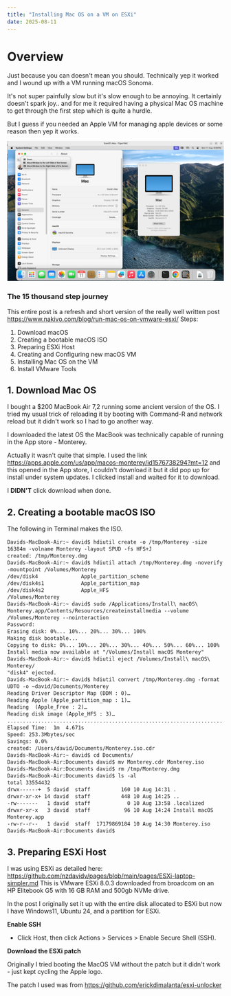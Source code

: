 ```yaml
---
title: "Installing Mac OS on a VM on ESXi"
date: 2025-08-11
---
```

# Overview
Just because you can doesn't mean you should. Technically yep it worked and I wound up with a VM running macOS Sonoma.

It's not super painfully slow but it's slow enough to be annoying. 
It certainly doesn't spark joy.. and for me it required having a physical Mac OS machine to get through the first step which is quite a hurdle.

But I guess if you needed an Apple VM for managing apple devices or some reason then yep it works.

<kbd><img src= "https://raw.githubusercontent.com/nzdavidv/pages/refs/heads/main/images/macosvm1.png" alt="macosvm" width="800px"></kbd>

### The 15 thousand step journey
This entire post is a refresh and short version of the really well written post <a>https://www.nakivo.com/blog/run-mac-os-on-vmware-esxi/</a>
Steps:
1. Download macOS
2. Creating a bootable macOS ISO
3. Preparing ESXi Host
4. Creating and Configuring new macOS VM
5. Installing Mac OS on the VM
6. Install VMware Tools

## 1. Download Mac OS
I bought a $200 MacBook Air 7,2 running some ancient version of the OS.
I tried my usual trick of reloading it by booting with Command-R and network reload but it didn't work so I had to go another way.

I downloaded the latest OS the MacBook was technically capable of running in the App store - Monterey.

Actually it wasn't quite that simple.
I used the link <a>https://apps.apple.com/us/app/macos-monterey/id1576738294?mt=12</a> and this opened in the App store, I couldn't download it but it did pop up for install under system updates.
I clicked install and waited for it to download.

I **DIDN'T** click download when done. 

## 2. Creating a bootable macOS ISO
The following in Terminal makes the ISO.  
```
Davids-MacBook-Air:~ david$ hdiutil create -o /tmp/Monterey -size 16384m -volname Monterey -layout SPUD -fs HFS+J
created: /tmp/Monterey.dmg
Davids-MacBook-Air:~ david$ hdiutil attach /tmp/Monterey.dmg -noverify -mountpoint /Volumes/Monterey
/dev/disk4          	Apple_partition_scheme         	
/dev/disk4s1        	Apple_partition_map            	
/dev/disk4s2        	Apple_HFS                      	/Volumes/Monterey
Davids-MacBook-Air:~ david$ sudo /Applications/Install\ macOS\ Monterey.app/Contents/Resources/createinstallmedia --volume /Volumes/Monterey --nointeraction
Password:
Erasing disk: 0%... 10%... 20%... 30%... 100%
Making disk bootable...
Copying to disk: 0%... 10%... 20%... 30%... 40%... 50%... 60%... 100%
Install media now available at "/Volumes/Install macOS Monterey"
Davids-MacBook-Air:~ david$ hdiutil eject /Volumes/Install\ macOS\ Monterey/
"disk4" ejected.
Davids-MacBook-Air:~ david$ hdiutil convert /tmp/Monterey.dmg -format UDTO -o ~david/Documents/Monterey
Reading Driver Descriptor Map (DDM : 0)…
Reading Apple (Apple_partition_map : 1)…
Reading  (Apple_Free : 2)…
Reading disk image (Apple_HFS : 3)…
..............................................................................
Elapsed Time:  1m  4.671s
Speed: 253.3Mbytes/sec
Savings: 0.0%
created: /Users/david/Documents/Monterey.iso.cdr
Davids-MacBook-Air:~ david$ cd Documents/
Davids-MacBook-Air:Documents david$ mv Monterey.cdr Monterey.iso
Davids-MacBook-Air:Documents david$ rm /tmp/Monterey.dmg 
Davids-MacBook-Air:Documents david$ ls -al
total 33554432
drwx------+  5 david  staff          160 10 Aug 14:31 .
drwxr-xr-x+ 14 david  staff          448 10 Aug 14:25 ..
-rw-------   1 david  staff            0 10 Aug 13:58 .localized
drwxr-xr-x   3 david  staff           96 10 Aug 14:24 Install macOS Monterey.app
-rw-r--r--   1 david  staff  17179869184 10 Aug 14:30 Monterey.iso
Davids-MacBook-Air:Documents david$ 
```

## 3. Preparing ESXi Host
I was using ESXi as detailed here: <a>https://github.com/nzdavidv/pages/blob/main/pages/ESXi-laptop-simpler.md<a>
This is VMware ESXi 8.0.3 downloaded from broadcom on an HP Elitebook G5 with 16 GB RAM and 500gb NVMe drive.

In the post I originally set it up with the entire disk allocated to ESXi but now I have Windows11, Ubuntu 24, and a partition for ESXi.

**Enable SSH**
- Click Host, then click Actions > Services > Enable Secure Shell (SSH).

**Download the ESXi patch**

Originally I tried booting the MacOS VM without the patch but it didn't work - just kept cycling the Apple logo.

The patch I used was from <a>https://github.com/erickdimalanta/esxi-unlocker</a>



